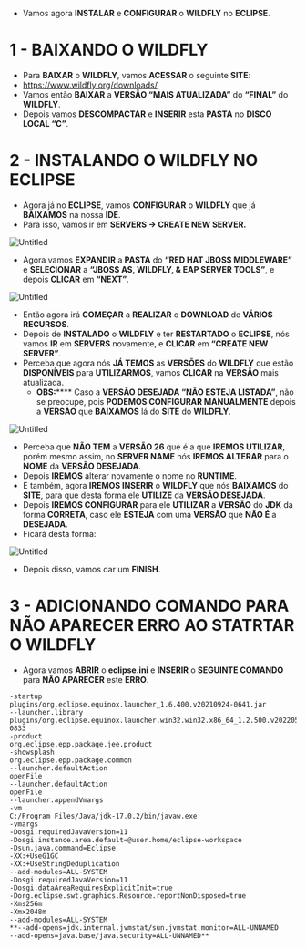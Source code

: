 - Vamos agora **INSTALAR** e **CONFIGURAR** o **WILDFLY** no **ECLIPSE**.

# 1 - BAIXANDO O WILDFLY

- Para **BAIXAR** o **WILDFLY**, vamos **ACESSAR** o seguinte **SITE**:
- https://www.wildfly.org/downloads/
- Vamos então **BAIXAR** a **VERSÃO “MAIS ATUALIZADA”** do **“FINAL”** do **WILDFLY**.
- Depois vamos **DESCOMPACTAR** e **INSERIR** esta **PASTA** no **DISCO LOCAL “C”**.

# 2 - INSTALANDO O WILDFLY NO ECLIPSE

- Agora já no **ECLIPSE**, vamos **CONFIGURAR** o **WILDFLY** que já **BAIXAMOS** na nossa **IDE**.
- Para isso, vamos ir em **SERVERS → CREATE NEW SERVER.**

![Untitled](https://s3-us-west-2.amazonaws.com/secure.notion-static.com/9dbfbe37-8951-441d-ad3a-799d338fb0bb/Untitled.png)

- Agora vamos **EXPANDIR** a **PASTA** do **“RED HAT JBOSS MIDDLEWARE”** e **SELECIONAR** a **“JBOSS AS, WILDFLY, & EAP SERVER TOOLS”**, e depois **CLICAR** em **“NEXT”**.

![Untitled](https://s3-us-west-2.amazonaws.com/secure.notion-static.com/482806e5-98e2-4a13-b0ba-0fd040afa6f6/Untitled.png)

- Então agora irá **COMEÇAR** a **REALIZAR** o **DOWNLOAD** de **VÁRIOS RECURSOS**.
- Depois de **INSTALADO** o **WILDFLY** e ter **RESTARTADO** o **ECLIPSE**, nós vamos **IR** em **SERVERS** novamente, e **CLICAR** em **“CREATE NEW SERVER”**.
- Perceba que agora nós **JÁ TEMOS** as **VERSÕES** do **WILDFLY** que estão **DISPONÍVEIS** para **UTILIZARMOS**, vamos **CLICAR** na **VERSÃO** mais atualizada.
    - **OBS:****** Caso a **VERSÃO DESEJADA “NÃO ESTEJA LISTADA”**, não se preocupe, pois **PODEMOS CONFIGURAR MANUALMENTE** depois a **VERSÃO** que **BAIXAMOS** lá do **SITE** do **WILDFLY**.

![Untitled](https://s3-us-west-2.amazonaws.com/secure.notion-static.com/362c7b9e-ad2b-40ef-95ee-5ba70dfa97d5/Untitled.png)

- Perceba que **NÃO TEM** a **VERSÃO 26** que é a que **IREMOS UTILIZAR**, porém mesmo assim, no **SERVER NAME** nós **IREMOS ALTERAR** para o **NOME** da **VERSÃO DESEJADA**.
- Depois **IREMOS** alterar novamente o nome no **RUNTIME**.
- E também, agora **IREMOS INSERIR** o **WILDFLY** que nós **BAIXAMOS** do **SITE**, para que desta forma ele **UTILIZE** da **VERSÃO DESEJADA**.
- Depois **IREMOS CONFIGURAR** para ele **UTILIZAR** a **VERSÃO** do **JDK** da forma **CORRETA**, caso ele **ESTEJA** com uma **VERSÃO** que **NÃO É** a **DESEJADA**.
- Ficará desta forma:

![Untitled](https://s3-us-west-2.amazonaws.com/secure.notion-static.com/d53583f1-1d06-4d68-b816-1c23f6d175e1/Untitled.png)

- Depois disso, vamos dar um **FINISH**.

# 3 - ADICIONANDO COMANDO PARA NÃO APARECER ERRO AO STATRTAR O WILDFLY

- Agora vamos **ABRIR** o **eclipse.ini** e **INSERIR** o **SEGUINTE COMANDO** para **NÃO APARECER** este **ERRO**.

```
-startup
plugins/org.eclipse.equinox.launcher_1.6.400.v20210924-0641.jar
--launcher.library
plugins/org.eclipse.equinox.launcher.win32.win32.x86_64_1.2.500.v20220509-0833
-product
org.eclipse.epp.package.jee.product
-showsplash
org.eclipse.epp.package.common
--launcher.defaultAction
openFile
--launcher.defaultAction
openFile
--launcher.appendVmargs
-vm
C:/Program Files/Java/jdk-17.0.2/bin/javaw.exe
-vmargs
-Dosgi.requiredJavaVersion=11
-Dosgi.instance.area.default=@user.home/eclipse-workspace
-Dsun.java.command=Eclipse
-XX:+UseG1GC
-XX:+UseStringDeduplication
--add-modules=ALL-SYSTEM
-Dosgi.requiredJavaVersion=11
-Dosgi.dataAreaRequiresExplicitInit=true
-Dorg.eclipse.swt.graphics.Resource.reportNonDisposed=true
-Xms256m
-Xmx2048m
--add-modules=ALL-SYSTEM
**--add-opens=jdk.internal.jvmstat/sun.jvmstat.monitor=ALL-UNNAMED
--add-opens=java.base/java.security=ALL-UNNAMED**
```

